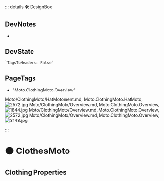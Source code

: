 ::: details 🛠 <dev>DesignBox</dev>

## DevNotes

-

## DevState

```py
`TagsToHeaders: False`
```

<h2>PageTags</h2>

- "Moto.ClothingMoto.Overview"

Moto/ClothingMoto/HatMotoment.md, <dev>Moto.ClothingMoto.HatMoto</dev>, ![2572.jpg](/PaperPhoto/2572.jpg)
Moto/ClothingMoto/Overview.md, <dev>Moto.ClothingMoto.Overview</dev>, ![1844.jpg](/PaperPhoto/1844.jpg)
Moto/ClothingMoto/Overview.md, <dev>Moto.ClothingMoto.Overview</dev>, ![2572.jpg](/PaperPhoto/2572.jpg)
Moto/ClothingMoto/Overview.md, <dev>Moto.ClothingMoto.Overview</dev>, ![3148.jpg](/PaperPhoto/3148.jpg)

:::

# 🟠 <moto>ClothesMoto</moto>

## Clothing Properties
